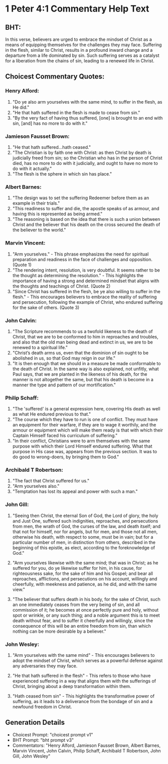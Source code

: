 # 1 Peter 4:1 Commentary Help Text

## BHT:
In this verse, believers are urged to embrace the mindset of Christ as a means of equipping themselves for the challenges they may face. Suffering in the flesh, similar to Christ, results in a profound inward change and a departure from a life dominated by sin. Such suffering serves as a catalyst for a liberation from the chains of sin, leading to a renewed life in Christ.

## Choicest Commentary Quotes:
### Henry Alford:
1. "Do ye also arm yourselves with the same mind, to suffer in the flesh, as He did."
2. "He that hath suffered in the flesh is made to cease from sin."
3. "By the very fact of having thus suffered, [one] is brought to an end with sin, [and] has no more to do with it."

### Jamieson Fausset Brown:
1. "He that hath suffered...hath ceased." 
2. "The Christian is by faith one with Christ: as then Christ by death is judicially freed from sin; so the Christian who has in the person of Christ died, has no more to do with it judicially, and ought to have no more to do with it actually."
3. "The flesh is the sphere in which sin has place."

### Albert Barnes:
1. "The design was to set the suffering Redeemer before them as an example in their trials."
2. "This readiness to suffer and die, the apostle speaks of as armour, and having this is represented as being armed."
3. "The reasoning is based on the idea that there is such a union between Christ and the believer that his death on the cross secured the death of the believer to the world."

### Marvin Vincent:
1. "Arm yourselves." - This phrase emphasizes the need for spiritual preparation and readiness in the face of challenges and opposition. (Quote 1)
2. "The rendering intent, resolution, is very doubtful. It seems rather to be the thought as determining the resolution." - This highlights the importance of having a strong and determined mindset that aligns with the thoughts and teachings of Christ. (Quote 2)
3. "Since Christ has suffered in the flesh, be ye also willing to suffer in the flesh." - This encourages believers to embrace the reality of suffering and persecution, following the example of Christ, who endured suffering for the sake of others. (Quote 3)

### John Calvin:
1. "The Scripture recommends to us a twofold likeness to the death of Christ, that we are to be conformed to him in reproaches and troubles, and also that the old man being dead and extinct in us, we are to be renewed to a spiritual life."
2. "Christ’s death arms us, even that the dominion of sin ought to be abolished in us, so that God may reign in our life."
3. "It is then enough that we should in a measure be made conformable to the death of Christ. In the same way is also explained, not unfitly, what Paul says, that we are planted in the likeness of his death, for the manner is not altogether the same, but that his death is become in a manner the type and pattern of our mortification."

### Philip Schaff:
1. "The 'suffered' is a general expression here, covering His death as well as what He endured previous to that." 
2. "The course which they have to run is one of conflict. They must have an equipment for their warfare, if they are to wage it worthily, and the armour or equipment which will make them ready is that with which their Captain Himself faced his curriculum of suffering."
3. "In their conflict, Christians were to arm themselves with the same purpose with which their Lord Himself endured suffering. What that purpose in His case was, appears from the previous section. It was to do good to wrong-doers, by bringing them to God."

### Archibald T Robertson:
1. "The fact that Christ suffered for us."
2. "Arm yourselves also."
3. "Temptation has lost its appeal and power with such a man."

### John Gill:
1. "Seeing then Christ, the eternal Son of God, the Lord of glory, the holy and Just One, suffered such indignities, reproaches, and persecutions from men, the wrath of God, the curses of the law, and death itself; and that not for himself, nor for angels, but for men, and those not all men, otherwise his death, with respect to some, must be in vain; but for a particular number of men, in distinction from others, described in the beginning of this epistle, as elect, according to the foreknowledge of God." 

2. "Arm yourselves likewise with the same mind; that was in Christ; as he suffered for you, do ye likewise suffer for him, in his cause, for righteousness sake, for the sake of him and his Gospel; and bear all reproaches, afflictions, and persecutions on his account, willingly and cheerfully, with meekness and patience, as he did, and with the same view."

3. "The believer that suffers death in his body, for the sake of Christ, such an one immediately ceases from the very being of sin, and all commission of it; he becomes at once perfectly pure and holy, without spot or wrinkle, or any such thing; and a noble argument this is to meet death without fear, and to suffer it cheerfully and willingly, since the consequence of this will be an entire freedom from sin, than which nothing can be more desirable by a believer."

### John Wesley:
1. "Arm yourselves with the same mind" - This encourages believers to adopt the mindset of Christ, which serves as a powerful defense against any adversaries they may face.

2. "He that hath suffered in the flesh" - This refers to those who have experienced suffering in a way that aligns them with the sufferings of Christ, bringing about a deep transformation within them.

3. "Hath ceased from sin" - This highlights the transformative power of suffering, as it leads to a deliverance from the bondage of sin and a newfound freedom in Christ.


## Generation Details
- Choicest Prompt: "choicest prompt v1"
- BHT Prompt: "bht prompt v3"
- Commentators: "Henry Alford, Jamieson Fausset Brown, Albert Barnes, Marvin Vincent, John Calvin, Philip Schaff, Archibald T Robertson, John Gill, John Wesley"

